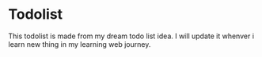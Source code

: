 # Todolist
This todolist is made from my dream todo list idea.
I will update it whenver i learn new thing in my learning web journey.

